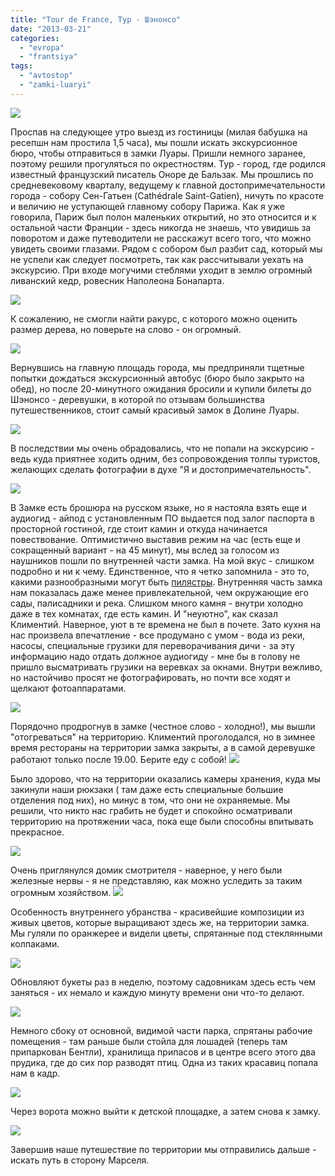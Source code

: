 ```yaml
---
title: "Tour de France, Тур - Шэнонсо"
date: "2013-03-21"
categories: 
  - "evropa"
  - "frantsiya"
tags: 
  - "avtostop"
  - "zamki-luaryi"
---
```


[![](images/0_c48bc_cdb39b4e_L.jpeg.jpg)](https://vodpop.ru/tour-de-france-tur-shenonso/)

Проспав на следующее утро выезд из гостиницы (милая бабушка на ресепшн нам простила 1,5 часа), мы пошли искать экскурсионное бюро, чтобы отправиться в замки Луары. Пришли немного заранее, поэтому решили прогуляться по окрестностям. Тур - город, где родился известный французский писатель Оноре де Бальзак. Мы прошлись по средневековому кварталу, ведущему к главной достопримечательности города - собору Сен-Гатьен (Cathédrale Saint-Gatien), ничуть по красоте и величию не уступающей главному собору Парижа. <!--more--> Как я уже говорила, Париж был полон маленьких открытий, но это относится и к остальной части Франции - здесь никогда не знаешь, что увидишь за поворотом и даже путеводители не расскажут всего того, что можно увидеть своими глазами. Рядом с собором был разбит сад, который мы не успели как следует посмотреть, так как рассчитывали уехать на экскурсию. При входе могучими стеблями уходит в землю огромный ливанский кедр, ровесник Наполеона Бонапарта.

[![](images/0_c48bd_cb78c4f_L.jpeg.jpg)](http://fotki.yandex.ru/users/klimentij511/view/805053/)

К сожалению, не смогли найти ракурс, с которого можно оценить размер дерева, но поверьте на слово - он огромный.

[![](images/0_c48bf_69d4a48c_L.jpeg.jpg)](http://fotki.yandex.ru/users/klimentij511/view/805055/)

Вернувшись на главную площадь города, мы предприняли тщетные попытки дождаться экскурсионный автобус (бюро было закрыто на обед), но после 20-минутного ожидания бросили и купили билеты до Шэнонсо - деревушки, в которой по отзывам большинства путешественников, стоит самый красивый замок в Долине Луары.

[![](images/0_c48c1_4fd32a60_L.jpeg.jpg)](http://fotki.yandex.ru/users/klimentij511/view/805057/)

В последствии мы очень обрадовались, что не попали на экскурсию - ведь куда приятнее ходить одним, без сопровождения толпы туристов, желающих сделать фотографии в духе "Я и достопримечательность".

[![](images/0_c48c5_3f81536e_L.jpeg.jpg)](http://fotki.yandex.ru/users/klimentij511/view/805061/)

В Замке есть брошюра на русском языке, но я настояла взять еще и аудиогид - айпод с установленным ПО выдается под залог паспорта в просторной гостиной, где стоит камин и откуда начинается повествование. Оптимистично выставив режим на час (есть еще и сокращенный вариант - на 45 минут), мы вслед за голосом из наушников пошли по внутренней части замка. На мой вкус - слишком подробно и ни к чему. Единственное, что я четко запомнила - это то, какими разнообразными могут быть [пилястры](http://ru.wikipedia.org/wiki/%D0%9F%D0%B8%D0%BB%D1%8F%D1%81%D1%82%D1%80%D0%B0). Внутренняя часть замка нам показалась даже менее привлекательной, чем окружающие его сады, палисадники и река. Слишком много камня - внутри холодно даже в тех комнатах, где есть камин. И "неуютно", как сказал Климентий. Наверное, уют в те времена не был в почете. Зато кухня на нас произвела впечатление - все продумано с умом - вода из реки, насосы, специальные грузики для переворачивания дичи - за эту информацию надо отдать должное аудиогиду - мне бы в голову не пришло высматривать грузики на веревках за окнами. Внутри вежливо, но настойчиво просят не фотографировать, но почти все ходят и щелкают фотоаппаратами.

[![](images/0_c48c9_9186591b_L.jpeg.jpg)](http://fotki.yandex.ru/users/klimentij511/view/805065/)

Порядочно продрогнув в замке (честное слово - холодно!), мы вышли "отогреваться" на территорию. Климентий проголодался, но в зимнее время рестораны на территории замка закрыты, а в самой деревушке работают только после 19.00. Берите еду с собой! [![](images/0_c48c2_898583c7_L.jpeg.jpg)](http://fotki.yandex.ru/users/klimentij511/view/805058/)

Было здорово, что на территории оказались камеры хранения, куда мы закинули наши рюкзаки ( там даже есть специальные большие отделения под них), но минус в том, что они не охраняемые. Мы решили, что никто нас грабить не будет и спокойно осматривали территорию на протяжении часа, пока еще были способны впитывать прекрасное.

[![](images/0_c48cb_56e97e73_L.jpeg.jpg)](http://fotki.yandex.ru/users/klimentij511/view/805067/)

Очень приглянулся домик смотрителя - наверное, у него были железные нервы - я не представляю, как можно уследить за таким огромным хозяйством. [![](images/0_c48cd_731f3b0d_L.jpeg.jpg)](http://fotki.yandex.ru/users/klimentij511/view/805069/)

Особенность внутреннего убранства - красивейшие композиции из живых цветов, которые выращивают здесь же, на территории замка. Мы гуляли по оранжерее и видели цветы, спрятанные под стеклянными колпаками.

[![](images/0_c48d4_4f6fd0cb_L.jpeg.jpg)](http://fotki.yandex.ru/users/klimentij511/view/805076/)

Обновляют букеты раз в неделю, поэтому садовникам здесь есть чем заняться - их немало и каждую минуту времени они что-то делают.

[![](images/0_c48d0_787a17e7_L.jpeg.jpg)](http://fotki.yandex.ru/users/klimentij511/view/805072/)

Немного сбоку от основной, видимой части парка, спрятаны рабочие помещения - там раньше были стойла для лошадей (теперь там припаркован Бентли), хранилища припасов и в центре всего этого два прудика, где до сих пор разводят птиц. Одна из таких красавиц попала нам в кадр.

[![](images/0_c48d5_ea0179ed_L.jpeg.jpg)](http://fotki.yandex.ru/users/klimentij511/view/805077/)

Через ворота можно выйти к детской площадке, а затем снова к замку.

[![](images/0_c48d7_38b48e34_L.jpeg.jpg)](http://fotki.yandex.ru/users/klimentij511/view/805079/)

Завершив наше путешествие по территории мы отправились дальше - искать путь в сторону Марселя.
